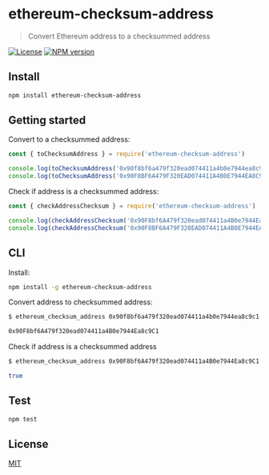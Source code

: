 # ethereum-checksum-address

> Convert Ethereum address to a checksummed address

[![License](http://img.shields.io/badge/license-MIT-blue.svg)](https://raw.githubusercontent.com/miguelmota/ethereum-checksum-address/master/LICENSE)
[![NPM version](https://badge.fury.io/js/ethereum-checksum-address.svg)](http://badge.fury.io/js/ethereum-checksum-address)

## Install

```bash
npm install ethereum-checksum-address
```

## Getting started

Convert to a checksummed address:

```javascript
const { toChecksumAddress } = require('ethereum-checksum-address')

console.log(toChecksumAddress('0x90f8bf6a479f320ead074411a4b0e7944ea8c9c1')) // '0x90F8bf6A479f320ead074411a4B0e7944Ea8c9C1'
console.log(toChecksumAddress('0x90F8BF6A479F320EAD074411A4B0E7944EA8C9C1')) // '0x90F8bf6A479f320ead074411a4B0e7944Ea8c9C1'
```

Check if address is a checksummed address:

```javascript
const { checkAddressChecksum } = require('ethereum-checksum-address')

console.log(checkAddressChecksum('0x90F8bf6A479f320ead074411a4B0e7944Ea8c9C1')) // true
console.log(checkAddressChecksum('0x90F8BF6A479F320EAD074411A4B0E7944EA8C9C1')) // false
```

## CLI

Install:

```bash
npm install -g ethereum-checksum-address
```

Convert address to checksummed address:

```bash
$ ethereum_checksum_address 0x90f8bf6a479f320ead074411a4b0e7944ea8c9c1

0x90F8bf6A479f320ead074411a4B0e7944Ea8c9C1
```

Check if address is a checksummed address

```bash
$ ethereum_checksum_address 0x90F8bf6A479f320ead074411a4B0e7944Ea8c9C1 --check

true
```

## Test

```bash
npm test
```

## License

[MIT](LICENSE)
